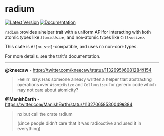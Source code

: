 # radium

[![Latest Version](https://img.shields.io/crates/v/radium.svg)](https://crates.io/crates/radium)
[![Documentation](https://docs.rs/radium/badge.svg)](https://docs.rs/radium)

`radium` provides a helper trait with a uniform API for interacting with both
atomic types like [`AtomicUsize`], and non-atomic types like [`Cell<usize>`].

[`AtomicUsize`]: https://doc.rust-lang.org/core/sync/atomic/struct.AtomicUsize.html
[`Cell<usize>`]: https://doc.rust-lang.org/core/cell/struct.Cell.html

This crate is `#![no_std]`-compatible, and uses no non-core types.

For more details, see the trait's documentation.

---

**@kneecaw** - <https://twitter.com/kneecaw/status/1132695060812849154>
> Feelin' lazy: Has someone already written a helper trait abstracting
> operations over `AtomicUsize` and `Cell<usize>` for generic code which may
> not care about atomicity?

**@ManishEarth** - <https://twitter.com/ManishEarth/status/1132706585300496384>
> no but call the crate radium
>
> (since people didn't care that it was radioactive and used it in everything)
